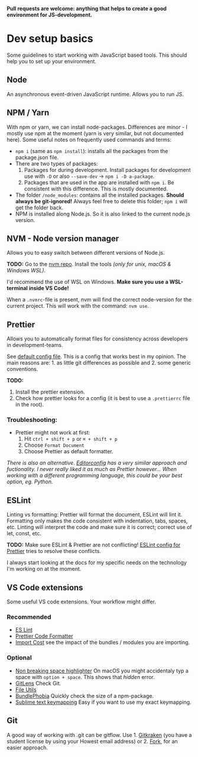 **Pull requests are welcome: anything that helps to create a good environment for JS-development.**

# Dev setup basics

Some guidelines to start working with JavaScript based tools. This should help you to set up your environment.

## Node

An asynchronous event-driven JavaScript runtime. Allows you to run JS.

## NPM / Yarn

With npm or yarn, we can install node-packages.
Differences are minor - I mostly use npm at the moment (yarn is very similar, but not documented here). Some useful notes on frequently used commands and terms:

- `npm i` (same as `npm install`): installs all the packages from the package.json file.
- There are two types of packages:
  1. Packages for during development.
     Install packages for development use with `-D` or also `--save-dev` -> `npm i -D a-package`.
  2. Packages that are used in the app are installed with `npm i`.
     Be consistent with this difference. This is mostly documented.
- The folder `/node_modules`: contains all the installed packages. **Should always be git-ignored!** Always feel free to delete this folder; `npm i` will get the folder back.
- NPM is installed along Node.js. So it is also linked to the current node.js version.

## NVM - Node version manager

Allows you to easy switch between different versions of Node.js.

**TODO:** Go to the [nvm repo](https://github.com/nvm-sh/nvm). Install the tools _(only for unix, macOS & Windows WSL)_.

I'd recommend the use of WSL on Windows. **Make sure you use a WSL-terminal inside VS Code!**

When a `.nvmrc`-file is present, nvm will find the correct node-version for the current project. This will work with the command: `nvm use`.

## Prettier

Allows you to automatically format files for consistency across developers in development-teams.

See [default config file](/.prettierrc). This is a config that works best in my opinion. The main reasons are: 1. as little git differences as possible and 2. some generic conventions.

**TODO:**

1. Install the prettier extension.
2. Check how prettier looks for a config (it is best to use a `.prettierrc` file in the root).

### Troubleshooting:

- Prettier might not work at first:
  1. Hit `ctrl + shift + p` or `⌘ + shift + p`
  2. Choose `Format Document`
  3. Choose Prettier as default formatter.

_There is also an alternative. [Editorconfig](https://editorconfig.org) has a very similar approach and fuctionality. I never really liked it as much as Prettier however... When working with a different programming language, this could be your best option, eg. Python._

## ESLint

Linting vs formatting: Prettier will format the document, ESLint will lint it. Formatting only makes the code consistent with indentation, tabs, spaces, etc. Linting will interpret the code and make sure it is correct; correct use of let, const, etc.

**TODO:** Make sure ESLint & Prettier are not conflicting! [ESLint config for Prettier](https://github.com/prettier/eslint-config-prettier#installation) tries to resolve these conflicts.

I always start looking at the docs for my specific needs on the technology I'm working on at the moment.

## VS Code extensions

Some useful VS code extensions. Your workflow might differ.

### Recommended

- [ES Lint](https://marketplace.visualstudio.com/items?itemName=dbaeumer.vscode-eslint)
- [Prettier Code Formatter](https://marketplace.visualstudio.com/items?itemName=esbenp.prettier-vscode)
- [Import Cost](https://marketplace.visualstudio.com/items?itemName=wix.vscode-import-cost) see the impact of the bundles / modules you are importing.

### Optional

- [Non breaking space highlighter](https://marketplace.visualstudio.com/items?itemName=viktorzetterstrom.non-breaking-space-highlighter) On macOS you might accidentaly typ a space with `option + space`. This shows that _hidden_ error.
- [GitLens](https://marketplace.visualstudio.com/items?itemName=eamodio.gitlens) Check Git.
- [File Utils](https://marketplace.visualstudio.com/items?itemName=sleistner.vscode-fileutils)
- [BundlePhobia](https://marketplace.visualstudio.com/items?itemName=crewsycrews.bundlephobia-support) Quickly check the size of a npm-package.
- [Sublime text keymapping](https://marketplace.visualstudio.com/items?itemName=ms-vscode.sublime-keybindings) Easy if you want to use my exact keymapping.

## Git

A good way of working with .git can be gitflow.
Use 1. [Gitkraken](https://www.gitkraken.com) (you have a student license by using your Howest email address) or 2. [Fork](https://git-fork.com), for an easier approach.
